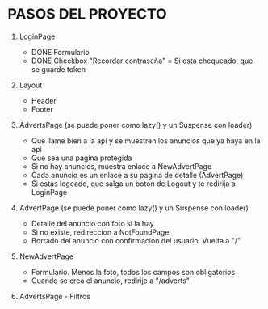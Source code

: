 # PASOS DEL PROYECTO

1. LoginPage

   - DONE Formulario
   - DONE Checkbox "Recordar contraseña" = Si esta chequeado, que se guarde token

2. Layout

   - Header
   - Footer

3. AdvertsPage (se puede poner como lazy() y un Suspense con loader)

   - Que llame bien a la api y se muestren los anuncios que ya haya en la api
   - Que sea una pagina protegida
   - Si no hay anuncios, muestra enlace a NewAdvertPage
   - Cada anuncio es un enlace a su pagina de detalle (AdvertPage)
   - Si estas logeado, que salga un boton de Logout y te redirija a LoginPage

4. AdvertPage (se puede poner como lazy() y un Suspense con loader)

   - Detalle del anuncio con foto si la hay
   - Si no existe, redireccion a NotFoundPage
   - Borrado del anuncio con confirmacion del usuario. Vuelta a "/"

5. NewAdvertPage

   - Formulario. Menos la foto, todos los campos son obligatorios
   - Cuando se crea el anuncio, redirije a "/adverts"

6. AdvertsPage - Filtros
